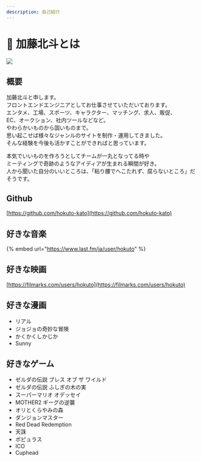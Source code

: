 ```yaml
---
description: 自己紹介
---
```


# 🧔 加藤北斗とは

![](.gitbook/assets/IMG\_2454.JPG)

## 概要

加藤北斗と申します。\
フロントエンドエンジニアとしてお仕事させていただいております。\
エンタメ、工場、スポーツ、キャラクター、マッチング、求人、販促、\
EC、オークション、社内ツールなどなど。\
やわらかいものから固いものまで。\
思い起こせば様々なジャンルのサイトを制作・運用してきました。\
そんな経験を今後も活かすことができればと思っています。

本気でいいものを作ろうとしてチームが一丸となってる時や\
ミーティングで奇跡のようなアイディアが生まれる瞬間が好き。\
人から聞いた自分のいいところは、「粘り腰でへこたれず、腐らないところ」だそうです。

## Github

[https://github.com/hokuto-kato](https://github.com/hokuto-kato)

## 好きな音楽

{% embed url="https://www.last.fm/ja/user/hokuto" %}

## 好きな映画

[https://filmarks.com/users/hokuto](https://filmarks.com/users/hokuto)

## 好きな漫画

* リアル
* ジョジョの奇妙な冒険
* かくかくしかじか
* Sunny

## 好きなゲーム

* ゼルダの伝説 ブレス オブ ザ ワイルド
* ゼルダの伝説 ふしぎの木の実
* スーパーマリオ オデッセイ
* MOTHER2 ギーグの逆襲
* オリとくらやみの森
* ダンジョンマスター
* Red Dead Redemption
* 天誅
* ポピュラス
* ICO
* Cuphead
